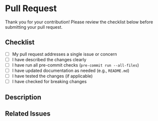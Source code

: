 # Pull Request

Thank you for your contribution! Please review the checklist below before submitting your pull request.

## Checklist

- [ ] My pull request addresses a single issue or concern
- [ ] I have described the changes clearly
- [ ] I have run all pre-commit checks (`pre-commit run --all-files`)
- [ ] I have updated documentation as needed (e.g., `README.md`)
- [ ] I have tested the changes (if applicable)
- [ ] I have checked for breaking changes

## Description

<!-- Please describe your changes and the motivation behind them. -->

## Related Issues

<!-- List any related issues, e.g., "Closes #123" -->
